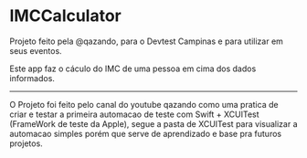 # IMCCalculator

Projeto feito pela @qazando, para o Devtest Campinas e para utilizar em seus eventos. 

Este app faz o cáculo do IMC de uma pessoa em cima dos dados informados.


-----------------
O Projeto foi feito pelo canal do youtube qazando como uma pratica de criar e testar a primeira automacao de teste com Swift + XCUITest (FrameWork de teste da Apple), segue a pasta de XCUITest para visualizar a automacao simples porém que serve de aprendizado e base pra futuros projetos.
